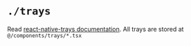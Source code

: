 # `./trays`

Read [react-native-trays documentation](https://github.com/sivantha96/react-native-trays).
All trays are stored at `@/components/trays/*.tsx`
